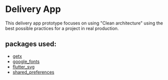 # Delivery App

This delivery app prototype focuses on using "Clean architecture" using the best possible practices for a project in real production.

## packages used:
- [getx](https://pub.dev/packages/get)
- [google_fonts](https://pub.dev/packages/google_fonts)
- [flutter_svg](https://pub.dev/packages/flutter_svg)
- [shared_preferences](https://pub.dev/packages/shared_preferences)
